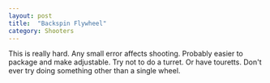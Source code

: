```yaml
---
layout: post
title:  "Backspin Flywheel"
category: Shooters
---
```


This is really hard. Any small error affects shooting. Probably easier to package and make adjustable. Try not to do a turret. Or have touretts. Don't ever try doing something other than a single wheel.
